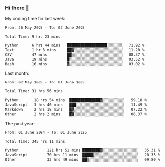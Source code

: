 ### Hi there 👋

My coding time for last week:

<!--START_SECTION:week-->

```txt
From: 26 May 2025 - To: 02 June 2025

Total Time: 9 hrs 23 mins

Python      6 hrs 44 mins   ██████████████████░░░░░░░   71.92 %
Text        1 hr 3 mins     ██▓░░░░░░░░░░░░░░░░░░░░░░   11.20 %
CSV         47 mins         ██░░░░░░░░░░░░░░░░░░░░░░░   08.37 %
Java        19 mins         █░░░░░░░░░░░░░░░░░░░░░░░░   03.52 %
Bash        16 mins         ▓░░░░░░░░░░░░░░░░░░░░░░░░   03.02 %
```

<!--END_SECTION:week-->

Last month:

<!--START_SECTION:month-->

```txt
From: 02 May 2025 - To: 01 June 2025

Total Time: 31 hrs 56 mins

Python       18 hrs 54 mins  ██████████████▓░░░░░░░░░░   59.18 %
JavaScript   3 hrs 40 mins   ███░░░░░░░░░░░░░░░░░░░░░░   11.49 %
Markdown     2 hrs 18 mins   █▓░░░░░░░░░░░░░░░░░░░░░░░   07.22 %
Other        2 hrs 2 mins    █▓░░░░░░░░░░░░░░░░░░░░░░░   06.37 %
```

<!--END_SECTION:month-->

The past year:

<!--START_SECTION:year-->

```txt
From: 01 June 2024 - To: 01 June 2025

Total Time: 345 hrs 11 mins

Python             121 hrs 52 mins ████████▓░░░░░░░░░░░░░░░░   35.31 %
JavaScript         70 hrs 11 mins  █████░░░░░░░░░░░░░░░░░░░░   20.33 %
Other              33 hrs 49 mins  ██▒░░░░░░░░░░░░░░░░░░░░░░   09.80 %
```

<!--END_SECTION:year-->
